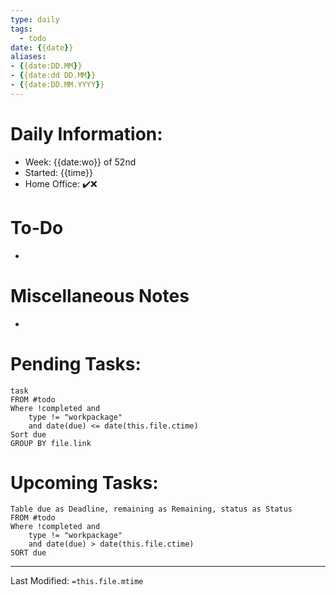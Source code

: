 ```yaml
---
type: daily
tags: 
  - todo
date: {{date}}
aliases: 
- {{date:DD.MM}}
- {{date:dd DD.MM}}
- {{date:DD.MM.YYYY}}
---
```

# Daily Information:
- Week: {{date:wo}} of 52nd
- Started: {{time}}
- Home Office: ✔️❌

# To-Do
- 

# Miscellaneous Notes
- 

# Pending Tasks:
```dataview
task
FROM #todo 
Where !completed and
	type != "workpackage"
	and date(due) <= date(this.file.ctime)
Sort due
GROUP BY file.link
```
# Upcoming Tasks:
```dataview
Table due as Deadline, remaining as Remaining, status as Status
FROM #todo 
Where !completed and
	type != "workpackage"
	and date(due) > date(this.file.ctime)
SORT due
```

___
Last Modified: `=this.file.mtime`